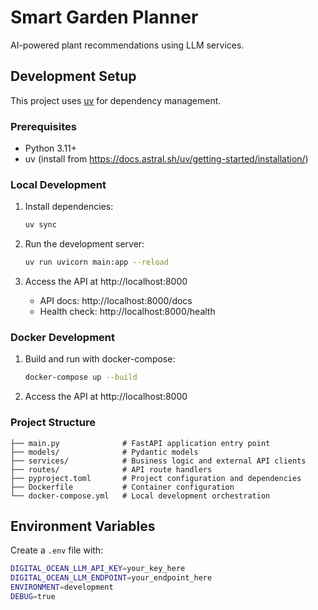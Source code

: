 # Smart Garden Planner

AI-powered plant recommendations using LLM services.

## Development Setup

This project uses [uv](https://docs.astral.sh/uv/) for dependency management.

### Prerequisites

- Python 3.11+
- uv (install from https://docs.astral.sh/uv/getting-started/installation/)

### Local Development

1. Install dependencies:
   ```bash
   uv sync
   ```

2. Run the development server:
   ```bash
   uv run uvicorn main:app --reload
   ```

3. Access the API at http://localhost:8000
   - API docs: http://localhost:8000/docs
   - Health check: http://localhost:8000/health

### Docker Development

1. Build and run with docker-compose:
   ```bash
   docker-compose up --build
   ```

2. Access the API at http://localhost:8000

### Project Structure

```
├── main.py              # FastAPI application entry point
├── models/              # Pydantic models
├── services/            # Business logic and external API clients
├── routes/              # API route handlers
├── pyproject.toml       # Project configuration and dependencies
├── Dockerfile           # Container configuration
└── docker-compose.yml   # Local development orchestration
```

## Environment Variables

Create a `.env` file with:

```bash
DIGITAL_OCEAN_LLM_API_KEY=your_key_here
DIGITAL_OCEAN_LLM_ENDPOINT=your_endpoint_here
ENVIRONMENT=development
DEBUG=true
```